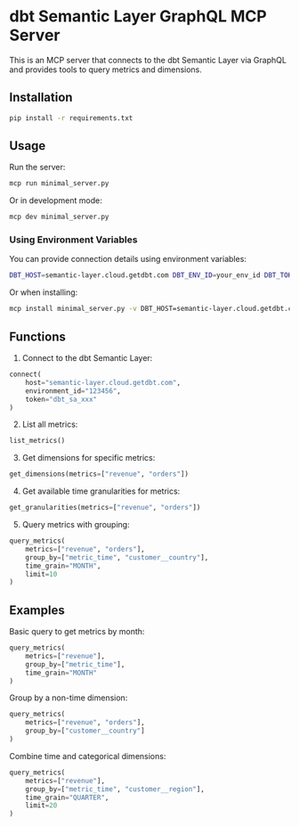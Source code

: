 # dbt Semantic Layer GraphQL MCP Server

This is an MCP server that connects to the dbt Semantic Layer via GraphQL and provides tools to query metrics and dimensions.

## Installation

```bash
pip install -r requirements.txt
```

## Usage

Run the server:

```bash
mcp run minimal_server.py
```

Or in development mode:

```bash
mcp dev minimal_server.py
```

### Using Environment Variables

You can provide connection details using environment variables:

```bash
DBT_HOST=semantic-layer.cloud.getdbt.com DBT_ENV_ID=your_env_id DBT_TOKEN=your_token mcp run minimal_server.py
```

Or when installing:

```bash
mcp install minimal_server.py -v DBT_HOST=semantic-layer.cloud.getdbt.com -v DBT_ENV_ID=your_env_id -v DBT_TOKEN=your_token
```

## Functions

1. Connect to the dbt Semantic Layer:

```python
connect(
    host="semantic-layer.cloud.getdbt.com",
    environment_id="123456",
    token="dbt_sa_xxx"
)
```

2. List all metrics:

```python
list_metrics()
```

3. Get dimensions for specific metrics:

```python
get_dimensions(metrics=["revenue", "orders"])
```

4. Get available time granularities for metrics:

```python
get_granularities(metrics=["revenue", "orders"])
```

5. Query metrics with grouping:

```python
query_metrics(
    metrics=["revenue", "orders"],
    group_by=["metric_time", "customer__country"],
    time_grain="MONTH",
    limit=10
)
```

## Examples

Basic query to get metrics by month:

```python
query_metrics(
    metrics=["revenue"],
    group_by=["metric_time"],
    time_grain="MONTH"
)
```

Group by a non-time dimension:

```python
query_metrics(
    metrics=["revenue", "orders"],
    group_by=["customer__country"]
)
```

Combine time and categorical dimensions:

```python
query_metrics(
    metrics=["revenue"],
    group_by=["metric_time", "customer__region"],
    time_grain="QUARTER",
    limit=20
)
```

